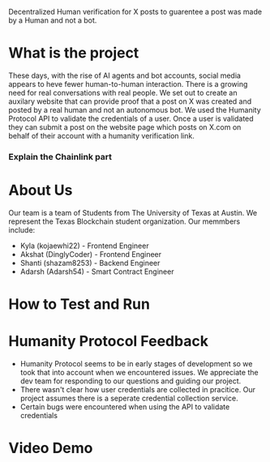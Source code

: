 Decentralized Human verification for X posts to guarentee a post was made by a Human and not a bot.

# What is the project
These days, with the rise of AI agents and bot accounts, social media appears to heve fewer human-to-human interaction. There is a growing need for real conversations with real people. We set out to create an auxilary website that can provide proof that a post on X was created and posted by a real human and not an autonomous bot.
We used the Humanity Protocol API to validate the credentials of a user. Once a user is validated they can submit a post on the website page which posts on X.com on behalf of their account with a humanity verification link. 

### Explain the Chainlink part

# About Us
Our team is a team of Students from The University of Texas at Austin. We represent the Texas Blockchain student organization. 
Our memmbers include:

- Kyla (kojaewhi22) - Frontend Engineer
- Akshat (DinglyCoder) - Frontend Engineer
- Shanti (shazam8253) - Backend Engineer
- Adarsh (Adarsh54) - Smart Contract Engineer

# How to Test and Run

# Humanity Protocol Feedback
* Humanity Protocol seems to be in early stages of development so we took that into account when we encountered issues. We appreciate the dev team for responding to our questions and guiding our project.
* There wasn't clear how user credentials are collected in pracitice. Our project assumes there is a seperate credential collection service.
* Certain bugs were encountered when using the API to validate credentials

# Video Demo



